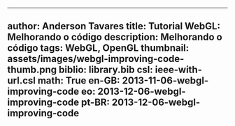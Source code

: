 ------------------------------
author: Anderson Tavares
title: Tutorial WebGL: Melhorando o código
description: Melhorando o código
tags: WebGL, OpenGL
thumbnail: assets/images/webgl-improving-code-thumb.png
biblio: library.bib
csl: ieee-with-url.csl
math: True
en-GB: 2013-11-06-webgl-improving-code
eo: 2013-12-06-webgl-improving-code
pt-BR: 2013-12-06-webgl-improving-code
------------------------------
